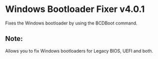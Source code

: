 # Windows Bootloader Fixer v4.0.1
Fixes the Windows bootloader by using the BCDBoot command.
## Note:
Allows you to fix Windows bootloaders for Legacy BIOS, UEFI and both.
